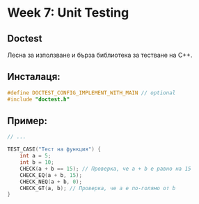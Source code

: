 # Week 7: Unit Testing

## Doctest

Лесна за използване и бърза библиотека за тестване на C++. 

## Инсталаця: 

```cpp
#define DOCTEST_CONFIG_IMPLEMENT_WITH_MAIN // optional
#include "doctest.h"
```

## Пример:

```cpp
// ...

TEST_CASE("Тест на функция") {
    int a = 5;
    int b = 10;
    CHECK(a + b == 15); // Проверка, че a + b е равно на 15
    CHECK_EQ(a + b, 15);
    CHECK_NEQ(a + b, 0);
    CHECK_GT(a, b); // Проверка, че a е по-голямо от b
}
```







